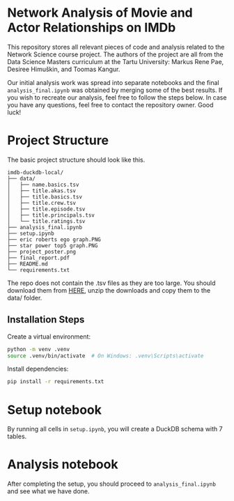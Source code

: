 # Network Analysis of Movie and Actor Relationships on IMDb

This repository stores all relevant pieces of code and analysis related to the Network Science course project. The authors of the project are all from the Data Science Masters curriculum at the Tartu University: Markus Rene Pae, Desiree Himuškin, and Toomas Kangur.

Our initial analysis work was spread into separate notebooks and the final `analysis_final.ipynb` was obtained by merging some of the best results. If you wish to recreate our analysis, feel free to follow the steps below. In case you have any questions, feel free to contact the repository owner. Good luck!

# Project Structure

The basic project structure should look like this.

```
imdb-duckdb-local/
├── data/
│   ├── name.basics.tsv
│   ├── title.akas.tsv
│   ├── title.basics.tsv
│   ├── title.crew.tsv
│   ├── title.episode.tsv
│   ├── title.principals.tsv
│   └── title.ratings.tsv
├── analysis_final.ipynb
├── setup.ipynb
├── eric roberts ego graph.PNG
├── star power top5 graph.PNG
├── project_poster.png
├── final_report.pdf
├── README.md
└── requirements.txt
```

The repo does not contain the .tsv files as they are too large. You should download them from [HERE](https://datasets.imdbws.com/), unzip the downloads and copy them to the data/ folder.

## Installation Steps

Create a virtual environment:

```bash
python -m venv .venv
source .venv/bin/activate  # On Windows: .venv\Scripts\activate
```

Install dependencies:

```bash
pip install -r requirements.txt
```

# Setup notebook

By running all cells in `setup.ipynb`, you will create a DuckDB schema with 7 tables.

# Analysis notebook

After completing the setup, you should proceed to `analysis_final.ipynb` and see what we have done.
